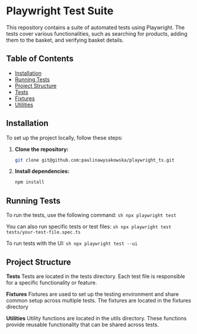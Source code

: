 # Playwright Test Suite

This repository contains a suite of automated tests using Playwright. The tests cover various functionalities, such as searching for products, adding them to the basket, and verifying basket details.

## Table of Contents
- [Installation](#installation)
- [Running Tests](#running-tests)
- [Project Structure](#project-structure)
- [Tests](#tests)
- [Fixtures](#fixtures)
- [Utilities](#utilities)

## Installation

To set up the project locally, follow these steps:

1. **Clone the repository:**
    ```sh
    git clone git@github.com:paulinawysakowska/playwright_ts.git
    ```

2. **Install dependencies:**
    ```sh
    npm install
    ```

## Running Tests

To run the tests, use the following command:
    ```sh
    npx playwright test
    ```

 You can also run specific tests or test files:
     ```sh
    npx playwright test tests/your-test-file.spec.ts
    ```

To run tests with the UI:
     ```sh
    npx playwright test --ui
    ```

## Project Structure

**Tests**
Tests are located in the tests directory. Each test file is responsible for a specific functionality or feature.

**Fixtures**
Fixtures are used to set up the testing environment and share common setup across multiple tests. The fixtures are located in the fixtures directory

**Utilities**
Utility functions are located in the utils directory. These functions provide reusable functionality that can be shared across tests.





